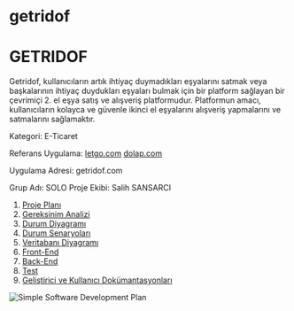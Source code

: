 # getridof
# GETRIDOF

Getridof, kullanıcıların artık ihtiyaç duymadıkları eşyalarını satmak veya başkalarının ihtiyaç duydukları eşyaları bulmak için bir platform sağlayan bir çevrimiçi 2. el eşya satış ve alışveriş platformudur. Platformun amacı, kullanıcıların kolayca ve güvenle ikinci el eşyalarını alışveriş yapmalarını ve satmalarını sağlamaktır.

Kategori: E-Ticaret

Referans Uygulama: [letgo.com](https://www.letgo.com) [dolap.com](dolap.com)

Uygulama Adresi: getridof.com

Grup Adı: SOLO
Proje Ekibi: Salih SANSARCI

1. [Proje Planı](Proje-Planı)
2. [Gereksinim Analizi](Gereksinim-Analizi)
3. [Durum Diyagramı](Durum-Diyagramı)
4. [Durum Senaryoları](Durum-Senaryoları)
5. [Veritabanı Diyagramı](Veritabanı-Diyagramı)
6. [Front-End](Front-End)
7. [Back-End](Back-End)
8. [Test](Test)
9. [Geliştirici ve Kullanıcı Dokümantasyonları](Geliştirici-ve-Kullanıcı-Dokümantasyonları)







![Simple Software Development Plan](https://github.com/mutsuzsalih/getridof/assets/162748398/ce52f621-4e4a-4f0f-a39e-d0cb6188b436)
